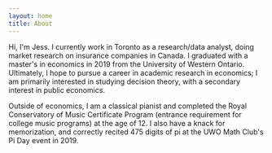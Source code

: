 ```yaml
---
layout: home
title: About
---
```


Hi, I'm Jess. I currently work in Toronto as a research/data analyst, doing market research on insurance companies in Canada. I graduated with a master's in economics in 2019 from the University of Western Ontario. Ultimately, I hope to pursue a career in academic research in economics; I am primarily interested in studying decision theory, with a secondary interest in public economics.

Outside of economics, I am a classical pianist and completed the Royal Conservatory of Music Certificate Program (entrance requirement for college music programs) at the age of 12. I also have a knack for memorization, and correctly recited 475 digits of pi at the UWO Math Club's Pi Day event in 2019. 
